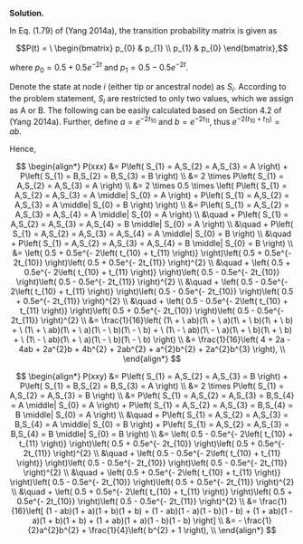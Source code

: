 **Solution.**

In Eq. (1.79) of (Yang 2014a), the transition probability matrix is
given as

$$P(t) = \ \begin{bmatrix}
p_{0} & p_{1} \\
p_{1} & p_{0}
\end{bmatrix},$$

where $p_{0} = 0.5 + 0.5e^{- 2t}$ and
$p_{1} = 0.5 - 0.5e^{- 2t}$.

Denote the state at node $i$ (either tip or ancestral node) as $S_{i}$.
According to the problem statement, $S_{i}$ are restricted to only two
values, which we assign as A or B. The following can be easily
calculated based on Section 4.2 of (Yang 2014a). Further, define
$a = e^{- 2t_{10}}$ and $b = e^{- 2t_{11}}$, thus
$e^{- 2\left( t_{10} + t_{11} \right)} = ab$.

Hence,

$$
\begin{align*}
P(xxx) &= P\left( S_{1} = A,S_{2} = A,S_{3} = A \right) + P\left( S_{1} = B,S_{2} = B,S_{3} = B \right) \\
&= 2 \times P\left( S_{1} = A,S_{2} = A,S_{3} = A \right) \\
&= 2 \times 0.5 \times \left( P\left( S_{1} = A,S_{2} = A,S_{3} = A \middle| S_{0} = A \right) + P\left( S_{1} = A,S_{2} = A,S_{3} = A \middle| S_{0} = B \right) \right) \\
&= P\left( S_{1} = A,S_{2} = A,S_{3} = A,S_{4} = A \middle| S_{0} = A \right) \\
&\quad + P\left( S_{1} = A,S_{2} = A,S_{3} = A,S_{4} = B \middle| S_{0} = A \right) \\
&\quad + P\left( S_{1} = A,S_{2} = A,S_{3} = A,S_{4} = A \middle| S_{0} = B \right) \\
&\quad + P\left( S_{1} = A,S_{2} = A,S_{3} = A,S_{4} = B \middle| S_{0} = B \right) \\
&= \left( 0.5 + 0.5e^{- 2\left( t_{10} + t_{11} \right)} \right)\left( 0.5 + 0.5e^{- 2t_{10}} \right)\left( 0.5 + 0.5e^{- 2t_{11}} \right)^{2} \\
&\quad + \left( 0.5 + 0.5e^{- 2\left( t_{10} + t_{11} \right)} \right)\left( 0.5 - 0.5e^{- 2t_{10}} \right)\left( 0.5 - 0.5e^{- 2t_{11}} \right)^{2} \\
&\quad + \left( 0.5 - 0.5e^{- 2\left( t_{10} + t_{11} \right)} \right)\left( 0.5 - 0.5e^{- 2t_{10}} \right)\left( 0.5 + 0.5e^{- 2t_{11}} \right)^{2} \\
&\quad + \left( 0.5 - 0.5e^{- 2\left( t_{10} + t_{11} \right)} \right)\left( 0.5 + 0.5e^{- 2t_{10}} \right)\left( 0.5 - 0.5e^{- 2t_{11}} \right)^{2} \\
&= \frac{1}{16}\left( (1\  + \ ab)(1\  + \ a)(1\  + \ b)(1\  + \ b) + \ (1\  + \ ab)(1\  + \ a)(1\  - \ b)(1\  - \ b) + \ (1\  - \ ab)(1\  - \ a)(1\  + \ b)(1\  + \ b) + \ (1\  - \ ab)(1\  + \ a)(1\  - \ b)(1\  - \ b) \right) \\
&= \frac{1}{16}\left( 4 + 2a - 4ab + 2a^{2}b + 4b^{2} + 2ab^{2} + a^{2}b^{2} + 2a^{2}b^{3} \right), \\
\end{align*}
$$

$$
\begin{align*}
P(xxy) &= P\left( S_{1} = A,S_{2} = A,S_{3} = B \right) + P\left( S_{1} = B,S_{2} = B,S_{3} = A \right) \\
&= 2 \times P\left( S_{1} = A,S_{2} = A,S_{3} = B \right) \\
&= P\left( S_{1} = A,S_{2} = A,S_{3} = B,S_{4} = A \middle| S_{0} = A \right) + P\left( S_{1} = A,S_{2} = A,S_{3} = B,S_{4} = B \middle| S_{0} = A \right) \\
&\quad + P\left( S_{1} = A,S_{2} = A,S_{3} = B,S_{4} = A \middle| S_{0} = B \right) + P\left( S_{1} = A,S_{2} = A,S_{3} = B,S_{4} = B \middle| S_{0} = B \right) \\
&= \left( 0.5 - 0.5e^{- 2\left( t_{10} + t_{11} \right)} \right)\left( 0.5 + 0.5e^{- 2t_{10}} \right)\left( 0.5 + 0.5e^{- 2t_{11}} \right)^{2} \\
&\quad + \left( 0.5 - 0.5e^{- 2\left( t_{10} + t_{11} \right)} \right)\left( 0.5 - 0.5e^{- 2t_{10}} \right)\left( 0.5 - 0.5e^{- 2t_{11}} \right)^{2} \\
&\quad + \left( 0.5 + 0.5e^{- 2\left( t_{10} + t_{11} \right)} \right)\left( 0.5 - 0.5e^{- 2t_{10}} \right)\left( 0.5 + 0.5e^{- 2t_{11}} \right)^{2} \\
&\quad + \left( 0.5 + 0.5e^{- 2\left( t_{10} + t_{11} \right)} \right)\left( 0.5 + 0.5e^{- 2t_{10}} \right)\left( 0.5 - 0.5e^{- 2t_{11}} \right)^{2} \\
&= \frac{1}{16}\left[ (1 - ab)(1 + a)(1 + b)(1 + b) + (1 - ab)(1 - a)(1 - b)(1 - b) + (1 + ab)(1 - a)(1 + b)(1 + b) + (1 + ab)(1 + a)(1 - b)(1 - b) \right] \\
&= - \frac{1}{2}a^{2}b^{2} + \frac{1}{4}\left( b^{2} + 1 \right), \\
\end{align*}
$$

